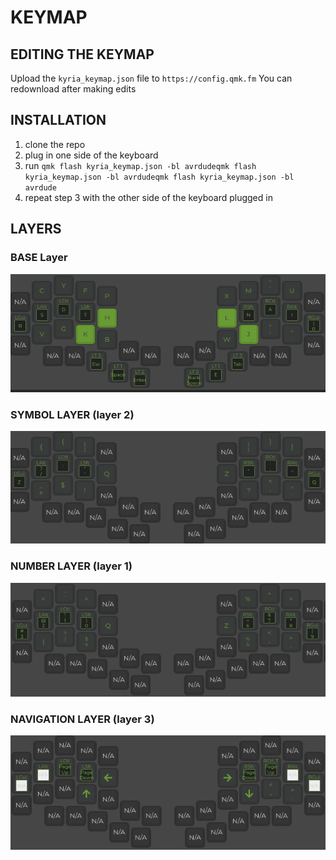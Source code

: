 # KEYMAP
## EDITING THE KEYMAP
Upload the ```kyria_keymap.json``` file to ```https://config.qmk.fm```
You can redownload after making edits

## INSTALLATION

1) clone the repo
2) plug in one side of the keyboard
3) run ```qmk flash kyria_keymap.json -bl avrdudeqmk flash kyria_keymap.json -bl avrdudeqmk flash kyria_keymap.json -bl avrdude```
4) repeat step 3 with the other side of the keyboard plugged in

## LAYERS
### BASE Layer

![base layer](images/base.png)

### SYMBOL LAYER (layer 2)

![symbol layer](images/symbol.png)

### NUMBER LAYER (layer 1)

![number layer](images/number.png)

### NAVIGATION LAYER (layer 3)

![navigation layer](images/navigation.png)
